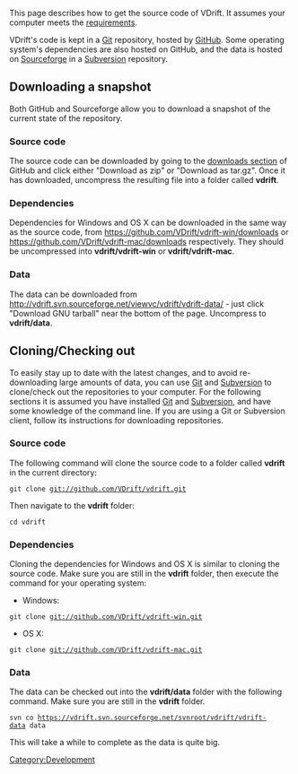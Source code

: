 This page describes how to get the source code of VDrift. It assumes your computer meets the [requirements](Requirements.md).

VDrift's code is kept in a [Git](http://git-scm.com/) repository, hosted by [GitHub](https://github.com/VDrift/vdrift). Some operating system's dependencies are also hosted on GitHub, and the data is hosted on [Sourceforge](https://vdrift.svn.sourceforge.net/svnroot/vdrift/vdrift-data) in a [Subversion](http://subversion.apache.org/) repository.

Downloading a snapshot
----------------------

Both GitHub and Sourceforge allow you to download a snapshot of the current state of the repository.

### Source code

The source code can be downloaded by going to the [downloads section](https://github.com/VDrift/vdrift/downloads) of GitHub and click either "Download as zip" or "Download as tar.gz". Once it has downloaded, uncompress the resulting file into a folder called **vdrift**.

### Dependencies

Dependencies for Windows and OS X can be downloaded in the same way as the source code, from <https://github.com/VDrift/vdrift-win/downloads> or <https://github.com/VDrift/vdrift-mac/downloads> respectively. They should be uncompressed into **vdrift/vdrift-win** or **vdrift/vdrift-mac**.

### Data

The data can be downloaded from <http://vdrift.svn.sourceforge.net/viewvc/vdrift/vdrift-data/> - just click "Download GNU tarball" near the bottom of the page. Uncompress to **vdrift/data**.

Cloning/Checking out
--------------------

To easily stay up to date with the latest changes, and to avoid re-downloading large amounts of data, you can use [Git](http://git-scm.com/) and [Subversion](http://subversion.apache.org/) to clone/check out the repositories to your computer. For the following sections it is assumed you have installed [Git](http://git-scm.com/) and [Subversion](http://subversion.apache.org/), and have some knowledge of the command line. If you are using a Git or Subversion client, follow its instructions for downloading repositories.

### Source code

The following command will clone the source code to a folder called **vdrift** in the current directory:

`git clone `[`git://github.com/VDrift/vdrift.git`](git://github.com/VDrift/vdrift.git)

Then navigate to the **vdrift** folder:

`cd vdrift`

### Dependencies

Cloning the dependencies for Windows and OS X is similar to cloning the source code. Make sure you are still in the **vdrift** folder, then execute the command for your operating system:

-   Windows:

`git clone `[`git://github.com/VDrift/vdrift-win.git`](git://github.com/VDrift/vdrift-win.git)

-   OS X:

`git clone `[`git://github.com/VDrift/vdrift-mac.git`](git://github.com/VDrift/vdrift-mac.git)

### Data

The data can be checked out into the **vdrift/data** folder with the following command. Make sure you are still in the **vdrift** folder.

`svn co `[`https://vdrift.svn.sourceforge.net/svnroot/vdrift/vdrift-data`](https://vdrift.svn.sourceforge.net/svnroot/vdrift/vdrift-data)` data`

This will take a while to complete as the data is quite big.

<Category:Development>
